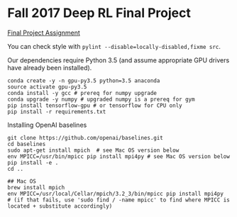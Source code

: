 # Fall 2017 Deep RL Final Project

[Final Project Assignment](https://d1b10bmlvqabco.cloudfront.net/attach/j6l2zpz570w7jq/iy4vn27h37x7h4/j711skxb7k4n/final_project.pdf)

You can check style with `pylint --disable=locally-disabled,fixme src`.

Our dependencies require Python 3.5 (and assume appropriate GPU drivers have already been installed).

    conda create -y -n gpu-py3.5 python=3.5 anaconda
    source activate gpu-py3.5
    conda install -y gcc # prereq for numpy upgrade
    conda upgrade -y numpy # upgraded numpy is a prereq for gym
    pip install tensorflow-gpu # or tensorflow for CPU only
    pip install -r requirements.txt

Installing OpenAI baselines

	git clone https://github.com/openai/baselines.git
	cd baselines
	sudo apt-get install mpich 	# see Mac OS version below
	env MPICC=/usr/bin/mpicc pip install mpi4py	# see Mac OS version below
	pip install -e .
	cd ..

	## Mac OS
	brew install mpich
	env MPICC=/usr/local/Cellar/mpich/3.2_3/bin/mpicc pip install mpi4py
	# (if that fails, use 'sudo find / -name mpicc' to find where MPICC is located + substitute accordingly)

